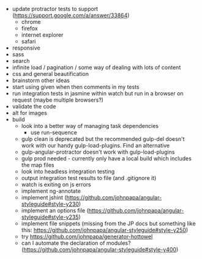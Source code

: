 - update protractor tests to support (https://support.google.com/a/answer/33864)
	- chrome
	- firefox
	- internet explorer
	- safari	
- responsive
- sass
- search
- infinite load / pagination / some way of dealing with lots of content
- css and general beautification
- brainstorm other ideas
- start using given when then comments in my tests
- run integration tests in jasmine within watch but run in a browser on request (maybe multiple browsers?)
- validate the code
- alt for images
- build
	- look into a better way of managing task dependencies
		- use run-sequence
	- gulp clean is deprecated but the recommended gulp-del doesn't work with our handy gulp-load-plugins. Find an alternative
	- gulp-angular-protractor doesn't work with gulp-load-plugins
	- gulp prod needed - currently only have a local build which includes the map files
	- look into headless integration testing
	- output integration test results to file (and .gitignore it)
	- watch is exiting on js errors
	- implement ng-annotate
	- implement jshint (https://github.com/johnpapa/angular-styleguide#style-y230)
	- implement an options file (https://github.com/johnpapa/angular-styleguide#style-y235)
	- implement file snippets (missing from the JP docs but something like this: https://github.com/johnpapa/angular-styleguide#style-y250)
	- try https://github.com/johnpapa/generator-hottowel
	- can I automate the declaration of modules? (https://github.com/johnpapa/angular-styleguide#style-y400)
